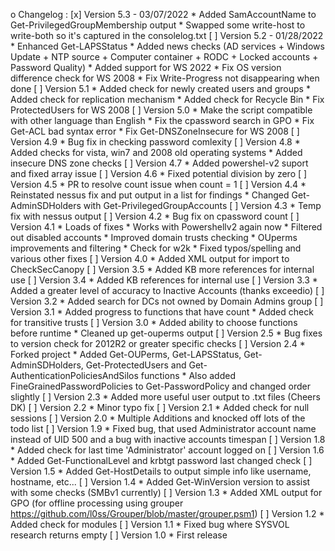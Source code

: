 o Changelog :
    [x] Version 5.3 - 03/07/2022
        * Added SamAccountName to Get-PrivilegedGroupMembership output
        * Swapped some write-host to write-both so it's captured in the consolelog.txt
    [ ] Version 5.2 - 01/28/2022
        * Enhanced Get-LAPSStatus
        * Added news checks (AD services + Windows Update + NTP source + Computer container + RODC + Locked accounts + Password Quality)
        * Added support for WS 2022
        * Fix OS version difference check for WS 2008
        * Fix Write-Progress not disappearing when done
    [ ] Version 5.1
        * Added check for newly created users and groups
        * Added check for replication mechanism
        * Added check for Recycle Bin
        * Fix ProtectedUsers for WS 2008
    [ ] Version 5.0
        * Make the script compatible with other language than English
        * Fix the cpassword search in GPO
        * Fix Get-ACL bad syntax error
        * Fix Get-DNSZoneInsecure for WS 2008
    [ ] Version 4.9
        * Bug fix in checking password comlexity
    [ ] Version 4.8
        * Added checks for vista, win7 and 2008 old operating systems
        * Added insecure DNS zone checks
    [ ] Version 4.7
        * Added powershel-v2 suport and fixed array issue
    [ ] Version 4.6
        * Fixed potential division by zero
    [ ] Version 4.5
        * PR to resolve count issue when count = 1
    [ ] Version 4.4
        * Reinstated nessus fix and put output in a list for findings
        * Changed Get-AdminSDHolders with Get-PrivilegedGroupAccounts
    [ ] Version 4.3
        * Temp fix with nessus output
    [ ] Version 4.2
        * Bug fix on cpassword count
    [ ] Version 4.1
        * Loads of fixes
        * Works with Powershellv2 again now
        * Filtered out disabled accounts
        * Improved domain trusts checking
        * OUperms improvements and filtering
        * Check for w2k
        * Fixed typos/spelling and various other fixes
    [ ] Version 4.0
        * Added XML output for import to CheckSecCanopy
    [ ] Version 3.5
        * Added KB more references for internal use
    [ ] Version 3.4
        * Added KB references for internal use
    [ ] Version 3.3
        * Added a greater level of accuracy to Inactive Accounts (thanks exceedio)
    [ ] Version 3.2
        * Added search for DCs not owned by Domain Admins group
    [ ] Version 3.1
        * Added progress to functions that have count
        * Added check for transitive trusts
    [ ] Version 3.0
        * Added ability to choose functions before runtime
        * Cleaned up get-ouperms output
    [ ] Version 2.5
        * Bug fixes to version check for 2012R2 or greater specific checks
    [ ] Version 2.4
        * Forked project
        * Added Get-OUPerms, Get-LAPSStatus, Get-AdminSDHolders, Get-ProtectedUsers and Get-AuthenticationPoliciesAndSilos functions
        * Also added FineGrainedPasswordPolicies to Get-PasswordPolicy and changed order slightly
    [ ] Version 2.3
        * Added more useful user output to .txt files (Cheers DK)
    [ ] Version 2.2
        * Minor typo fix
    [ ] Version 2.1
        * Added check for null sessions
    [ ] Version 2.0
        * Multiple Additions and knocked off lots of the todo list
    [ ] Version 1.9
        * Fixed bug, that used Administrator account name instead of UID 500 and a bug with inactive accounts timespan
    [ ] Version 1.8
        * Added check for last time 'Administrator' account logged on
    [ ] Version 1.6
        * Added Get-FunctionalLevel and krbtgt password last changed check
    [ ] Version 1.5
        * Added Get-HostDetails to output simple info like username, hostname, etc...
    [ ] Version 1.4
        * Added Get-WinVersion version to assist with some checks (SMBv1 currently)
    [ ] Version 1.3
        * Added XML output for GPO (for offline processing using grouper https://github.com/l0ss/Grouper/blob/master/grouper.psm1)
    [ ] Version 1.2
        * Added check for modules
    [ ] Version 1.1
        * Fixed bug where SYSVOL research returns empty
    [ ] Version 1.0
        * First release